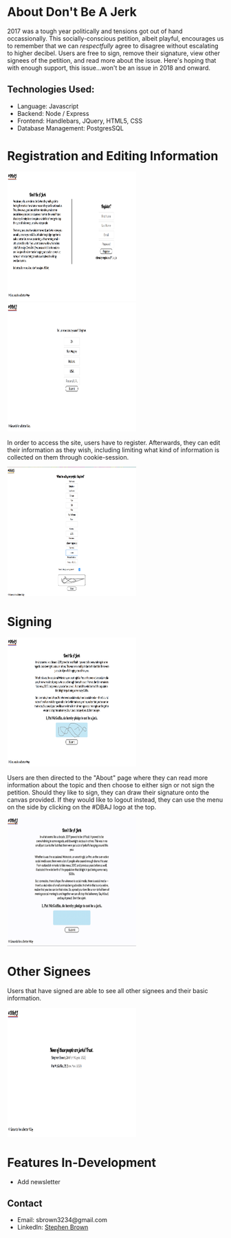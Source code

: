 
<h1>About Don't Be A Jerk</h1>
<p>2017 was a tough year politically and tensions got out of hand occassionally. This socially-conscious petition, albeit playful, encourages us to remember that we can <i>respectfully</i> agree to disagree without escalating to higher decibel. Users are free to sign, remove their signature, view other signees of the petition, and read more about the issue. Here's hoping that with enough support, this issue...won't be an issue in 2018 and onward.</p>

<h2>Technologies Used:</h2>
   <ul>
    <li>Language: Javascript</li>
    <li>Backend: Node / Express</li>
    <li>Frontend: Handlebars, JQuery, HTML5, CSS</li>
    <li>Database Management: PostgresSQL</li>
  </ul>

<h1>Registration and Editing Information</h1>
   <img style="height:300px; width:300px;" src="./assets/register.png">
   <img style="height:300px; width:300px;" src="./assets/information.png">
<p>In order to access the site, users have to register. Afterwards, they can edit their information as they wish, including limiting what kind of information is collected on them through cookie-session.</p>
   <img style="height:300px; width:300px;" src="./assets/edit-profile.png">

<h1>Signing</h1>
    <img style="height:300px; width:300px;" src="./assets/sign.png">
<p>Users are then directed to the "About" page where they can read more information about the topic and then choose to either sign or not sign the petition. Should they like to sign, they can draw their signature onto the canvas provided. If they would like to logout instead, they can use the menu on the side by clicking on the #DBAJ logo at the top.</p>
    <img style="height:300px; width:300px;" src="./assets/logout.gif">

<h1>Other Signees</h1>
<p>Users that have signed are able to see all other signees and their basic information.</p>
    <img style="height:300px; width:300px;" src="./assets/other-sigs.png">

<h1>Features In-Development</h1>
  <ul>
    <li>Add newsletter</li>
  </ul>

<h2>Contact</h2>
<ul>
  <li>Email: sbrown3234@gmail.com</li>
  <li>LinkedIn: <a href="https://www.linkedin.com/in/sbrown3234/">Stephen Brown<a></li>
</ul>

